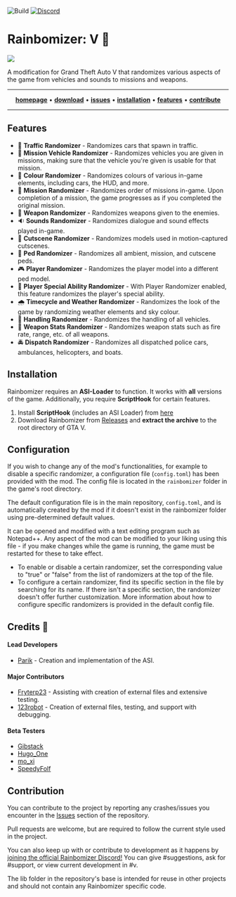 ![Build](https://github.com/Parik27/V.Rainbomizer/workflows/Build/badge.svg)
[![Discord](https://img.shields.io/discord/681996979974570066.svg?label=&logo=discord&logoColor=ffffff&color=7389D8&labelColor=6A7EC2)](https://discord.gg/BYVBQw7)

# Rainbomizer: V 🌈

<a href="https://media.discordapp.net/attachments/806946194433376296/835847069511188490/20210425131911_1.jpg"> <img src="https://media.discordapp.net/attachments/806946194433376296/835847069511188490/20210425131911_1.jpg?width=933&height=513"></a>

A modification for Grand Theft Auto V that randomizes various aspects of the game from vehicles and sounds to missions and weapons.
<hr>
<p align="center">
  <a href="http://rainbomizer.com/"><strong>homepage</strong></a> • 
  <a href="https://github.com/Parik27/V.Rainbomizer/releases"><strong>download</strong></a> • 
  <a href="https://github.com/Parik27/V.Rainbomizer/issues"><strong>issues</strong></a> • 
  <a href="#installation"><strong>installation</strong></a> • 
  <a href="#features"><strong>features</strong></a> • 
  <a href="#contribute"><strong>contribute</strong></a> 
</p>
<hr>

<span id="features"></span>
## Features

- :helicopter: **Traffic Randomizer** - Randomizes cars that spawn in traffic. 
- :blue_car: **Mission Vehicle Randomizer** - Randomizes vehicles you are given in missions, making sure that the vehicle you're given is usable for that mission.
- :rainbow: **Colour Randomizer** - Randomizes colours of various in-game elements, including cars, the HUD, and more. 
- :page_with_curl: **Mission Randomizer** - Randomizes order of missions in-game. Upon completion of a mission, the game progresses as if you completed the original mission.
- :gun: **Weapon Randomizer** - Randomizes weapons given to the enemies.
- :sound: **Sounds Randomizer** - Randomizes dialogue and sound effects played in-game.
- :movie_camera: **Cutscene Randomizer** - Randomizes models used in motion-captured cutscenes.
- :walking: **Ped Randomizer** - Randomizes all ambient, mission, and cutscene peds.
- :video_game: **Player Randomizer** - Randomizes the player model into a different ped model.
- :star2: **Player Special Ability Randomizer** - With Player Randomizer enabled, this feature randomizes the player's special ability.
- :cloud_with_rain: **Timecycle and Weather Randomizer** - Randomizes the look of the game by randomizing weather elements and sky colour.
- :tractor: **Handling Randomizer** - Randomizes the handling of all vehicles.
- :rocket: **Weapon Stats Randomizer** - Randomizes weapon stats such as fire rate, range, etc. of all weapons.
- :oncoming_police_car: **Dispatch Randomizer** - Randomizes all dispatched police cars, ambulances, helicopters, and boats.

<span id="installation"></span>
## Installation

Rainbomizer requires an **ASI-Loader** to function. It works with **all** versions of the game. Additionally, you require **ScriptHook** for certain features.

1. Install **ScriptHook** (includes an ASI Loader) from [here](http://www.dev-c.com/gtav/scripthookv)
2. Download Rainbomizer from [Releases](https://github.com/Parik27/V.Rainbomizer/releases) and **extract the archive** to the root directory of GTA V. 

## Configuration

If you wish to change any of the mod's functionalities, for example to disable a specific randomizer, a configuration file (`config.toml`) has been provided with the mod. The config file is located in the `rainbomizer` folder in the game's root directory.

The default configuration file is in the main repository, `config.toml`, and is automatically created by the mod if it doesn't exist in the rainbomizer folder using pre-determined default values.

It can be opened and modified with a text editing program such as Notepad++. Any aspect of the mod can be modified to your liking using this file - if you make changes while the game is running, the game must be restarted for these to take effect.

- To enable or disable a certain randomizer, set the corresponding value to "true" or "false" from the list of randomizers at the top of the file.   
- To configure a certain randomizer, find its specific section in the file by searching for its name. If there isn't a specific section, the randomizer doesn't offer further customization. More information about how to configure specific randomizers is provided in the default config file.

## Credits 🌈

#### Lead Developers

- [Parik](https://github.com/Parik27) - Creation and implementation of the ASI.

#### Major Contributors

- [Fryterp23](https://www.twitch.tv/fryterp23) - Assisting with creation of external files and extensive testing.
- [123robot](https://www.twitch.tv/123robot) - Creation of external files, testing, and support with debugging.

#### Beta Testers

- [Gibstack](https://www.twitch.tv/gibstack)
- [Hugo_One](https://www.twitch.tv/hugo\_one)
- [mo_xi](https://www.twitch.tv/mo\_xi)
- [SpeedyFolf](https://www.twitch.tv/speedyfolf)

<span id="contribute"></span>
## Contribution

You can contribute to the project by reporting any crashes/issues you encounter in the [Issues](https://github.com/Parik27/V.Rainbomizer/issues) section of the repository.

Pull requests are welcome, but are required to follow the current style used in the project.

You can also keep up with or contribute to development as it happens by [joining the official Rainbomizer Discord!](https://discord.gg/BYVBQw7) You can give #suggestions, ask for #support, or view current development in #v.

The lib folder in the repository's base is intended for reuse in other projects and should not contain any Rainbomizer specific code.
